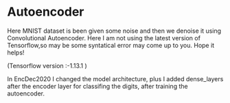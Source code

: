 # Autoencoder
Here MNIST dataset is been given some noise and then we denoise it using Convolutional Autoencoder. Here I am not using the latest version of Tensorflow,so may be some syntatical error may come up to you.
Hope it helps!

(Tensorflow version :-1.13.1 )

In EncDec2020 I changed the model architecture, plus I added  dense_layers after the encoder layer for classifing the 
digits, after training the autoencoder.
